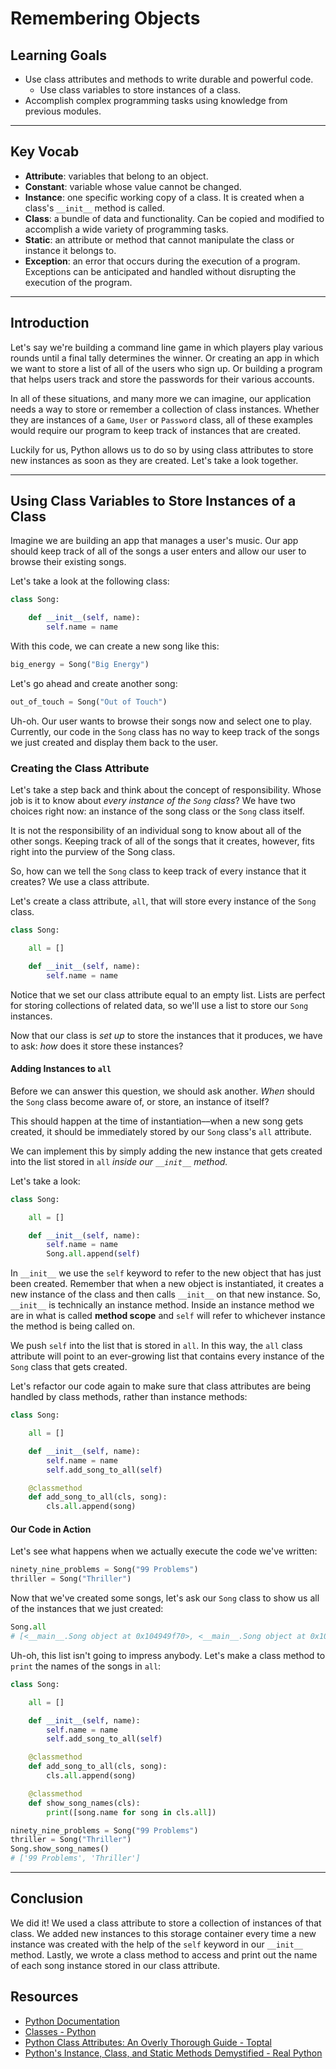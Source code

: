 # Remembering Objects

## Learning Goals

- Use class attributes and methods to write durable and powerful code.
  - Use class variables to store instances of a class.
- Accomplish complex programming tasks using knowledge from previous modules.

***

## Key Vocab

- **Attribute**: variables that belong to an object.
- **Constant**: variable whose value cannot be changed.
- **Instance**: one specific working copy of a class. It is created when a
  class's `__init__` method is called.
- **Class**: a bundle of data and functionality. Can be copied and modified to
  accomplish a wide variety of programming tasks.
- **Static**: an attribute or method that cannot manipulate the class or
  instance it belongs to.
- **Exception**: an error that occurs during the execution of a program.
  Exceptions can be anticipated and handled without disrupting the execution of
  the program.

***

## Introduction

Let's say we're building a command line game in which players play various
rounds until a final tally determines the winner. Or creating an app in which we
want to store a list of all of the users who sign up. Or building a program that
helps users track and store the passwords for their various accounts.

In all of these situations, and many more we can imagine, our application needs
a way to store or remember a collection of class instances. Whether they are
instances of a `Game`, `User` or `Password` class, all of these examples would
require our program to keep track of instances that are created.

Luckily for us, Python allows us to do so by using class attributes to store
new instances as soon as they are created. Let's take a look together.

***

## Using Class Variables to Store Instances of a Class

Imagine we are building an app that manages a user's music. Our app should keep
track of all of the songs a user enters and allow our user to browse their
existing songs.

Let's take a look at the following class:

```py
class Song:

    def __init__(self, name):
        self.name = name
```

With this code, we can create a new song like this:

```py
big_energy = Song("Big Energy")
```

Let's go ahead and create another song:

```py
out_of_touch = Song("Out of Touch")
```

Uh-oh. Our user wants to browse their songs now and select one to play.
Currently, our code in the `Song` class has no way to keep track of the songs we
just created and display them back to the user.

### Creating the Class Attribute

Let's take a step back and think about the concept of responsibility. Whose job
is it to know about _every instance of the `Song` class_? We have two choices
right now: an instance of the song class or the `Song` class itself.

It is not the responsibility of an individual song to know about all of the
other songs. Keeping track of all of the songs that it creates, however, fits
right into the purview of the Song class.

So, how can we tell the `Song` class to keep track of every instance that it
creates? We use a class attribute.

Let's create a class attribute, `all`, that will store every instance of the
`Song` class.

```py
class Song:

    all = []

    def __init__(self, name):
        self.name = name
```

Notice that we set our class attribute equal to an empty list. Lists are
perfect for storing collections of related data, so we'll use a list to store
our `Song` instances.

Now that our class is _set up_ to store the instances that it produces, we have
to ask: _how_ does it store these instances?

#### Adding Instances to `all`

Before we can answer this question, we should ask another. _When_ should the
`Song` class become aware of, or store, an instance of itself?

This should happen at the time of instantiation––when a new song gets created,
it should be immediately stored by our `Song` class's `all` attribute.

We can implement this by simply adding the new instance that gets created into
the list stored in `all` _inside our `__init__` method._

Let's take a look:

```py
class Song:

    all = []

    def __init__(self, name):
        self.name = name
        Song.all.append(self)
```

In `__init__` we use the `self` keyword to refer to the new object that has
just been created. Remember that when a new object is instantiated, it creates a
new instance of the class and then calls `__init__` on that new instance. So,
`__init__` is technically an instance method. Inside an instance method we
are in what is called **method scope** and `self` will refer to whichever
instance the method is being called on.

We push `self` into the list that is stored in `all`. In this way, the
`all` class attribute will point to an ever-growing list that contains every
instance of the `Song` class that gets created.

Let's refactor our code again to make sure that class attributes are being
handled by class methods, rather than instance methods:

```py
class Song:

    all = []

    def __init__(self, name):
        self.name = name
        self.add_song_to_all(self)

    @classmethod
    def add_song_to_all(cls, song):
        cls.all.append(song)
```

#### Our Code in Action

Let's see what happens when we actually execute the code we've written:

```py
ninety_nine_problems = Song("99 Problems")
thriller = Song("Thriller")
```

Now that we've created some songs, let's ask our `Song` class to show us all of
the instances that we just created:

```py
Song.all
# [<__main__.Song object at 0x104949f70>, <__main__.Song object at 0x104949fa0>]
```

Uh-oh, this list isn't going to impress anybody. Let's make a class method to
`print` the names of the songs in `all`:

```py
class Song:

    all = []

    def __init__(self, name):
        self.name = name
        self.add_song_to_all(self)

    @classmethod
    def add_song_to_all(cls, song):
        cls.all.append(song)

    @classmethod
    def show_song_names(cls):
        print([song.name for song in cls.all])

ninety_nine_problems = Song("99 Problems")
thriller = Song("Thriller")
Song.show_song_names()
# ['99 Problems', 'Thriller']
```

***

## Conclusion

We did it! We used a class attribute to store a collection of instances of that
class. We added new instances to this storage container every time a new
instance was created with the help of the `self` keyword in our `__init__`
method. Lastly, we wrote a class method to access and print out the name of
each song instance stored in our class attribute.

## Resources

- [Python Documentation](https://docs.python.org/3/)
- [Classes - Python](https://docs.python.org/3/)
- [Python Class Attributes: An Overly Thorough Guide - Toptal](https://www.toptal.com/python/python-class-attributes-an-overly-thorough-guide)
- [Python's Instance, Class, and Static Methods Demystified - Real Python](https://realpython.com/instance-class-and-static-methods-demystified/)

